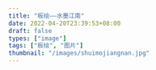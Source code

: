 ```yaml
---
title: "板绘——水墨江南"
date: 2022-04-20T23:39:53+08:00
draft: false
types: ["image"]
tags: ["板绘", "图片"]
thumbnail: "/images/shuimojiangnan.jpg"
---
```


